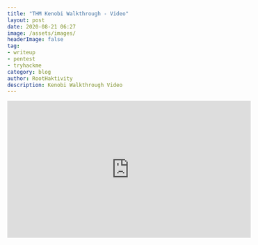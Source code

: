 ```yaml
---
title: "THM Kenobi Walkthrough - Video"
layout: post
date: 2020-08-21 06:27
image: /assets/images/
headerImage: false
tag:
- writeup
- pentest
- tryhackme
category: blog
author: RootHaktivity
description: Kenobi Walkthrough Video
---
```


<iframe width="560" height="315" src="https://www.youtube-nocookie.com/embed/4Ep8rTikxFc" title="THM Kenobi Walkthrough" frameborder="0" allow="accelerometer; autoplay; clipboard-write; encrypted-media; gyroscope; picture-in-picture" allowfullscreen></iframe>
